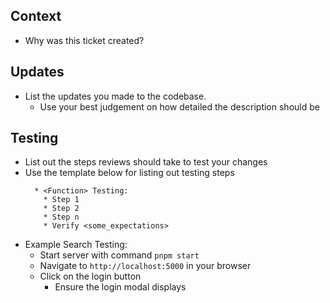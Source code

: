

## Context

* Why was this ticket created?

## Updates

* List the updates you made to the codebase.
  * Use your best judgement on how detailed the description should be

## Testing

* List out the steps reviews should take to test your changes
* Use the template below for listing out testing steps
  ```
    * <Function> Testing:
      * Step 1
      * Step 2
      * Step n
      * Verify <some_expectations>
  ```
* Example Search Testing:
  * Start server with command `pnpm start`
  * Navigate to `http://localhost:5000` in your browser
  * Click on the login button 
    * Ensure the login modal displays
